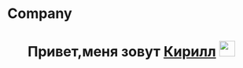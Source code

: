 # Company
<h1 align="center">Привет,меня зовут <a href="https://daniilshat.ru/" target="_blank">Кирилл</a> 
<img src="https://github.com/blackcater/blackcater/raw/main/images/Hi.gif" height="32"/></h1>

